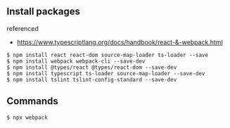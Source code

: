 ## Install packages

referenced
- https://www.typescriptlang.org/docs/handbook/react-&-webpack.html


```
$ npm install react react-dom source-map-loader ts-loader --save
$ npm install webpack webpack-cli --save-dev
$ npm install @types/react @types/react-dom --save-dev 
$ npm install typescript ts-loader source-map-loader --save-dev
$ npm install tslint tslint-config-standard --save-dev
```

## Commands
```
$ npx webpack
```
